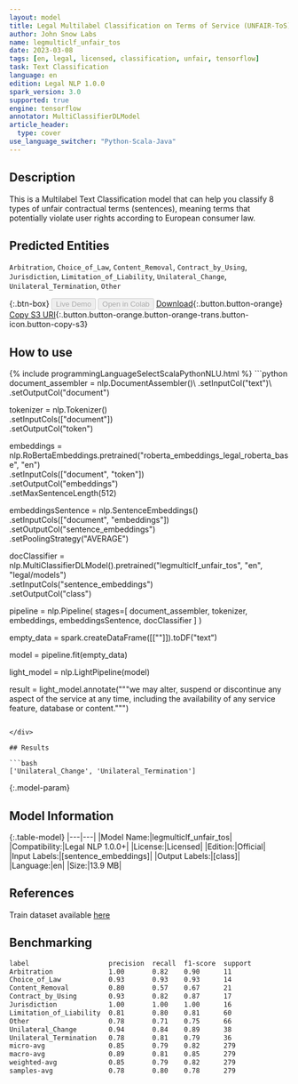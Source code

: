 ```yaml
---
layout: model
title: Legal Multilabel Classification on Terms of Service (UNFAIR-ToS)
author: John Snow Labs
name: legmulticlf_unfair_tos
date: 2023-03-08
tags: [en, legal, licensed, classification, unfair, tensorflow]
task: Text Classification
language: en
edition: Legal NLP 1.0.0
spark_version: 3.0
supported: true
engine: tensorflow
annotator: MultiClassifierDLModel
article_header:
  type: cover
use_language_switcher: "Python-Scala-Java"
---
```


## Description

This is a Multilabel Text Classification model that can help you classify 8 types of unfair contractual terms (sentences), meaning terms that potentially violate user rights according to European consumer law.

## Predicted Entities

`Arbitration`, `Choice_of_Law`, `Content_Removal`, `Contract_by_Using`, `Jurisdiction`, `Limitation_of_Liability`, `Unilateral_Change`, `Unilateral_Termination`, `Other`

{:.btn-box}
<button class="button button-orange" disabled>Live Demo</button>
<button class="button button-orange" disabled>Open in Colab</button>
[Download](https://s3.amazonaws.com/auxdata.johnsnowlabs.com/legal/models/legmulticlf_unfair_tos_en_1.0.0_3.0_1678283272065.zip){:.button.button-orange}
[Copy S3 URI](s3://auxdata.johnsnowlabs.com/legal/models/legmulticlf_unfair_tos_en_1.0.0_3.0_1678283272065.zip){:.button.button-orange.button-orange-trans.button-icon.button-copy-s3}

## How to use



<div class="tabs-box" markdown="1">
{% include programmingLanguageSelectScalaPythonNLU.html %}
```python
document_assembler = nlp.DocumentAssembler()\
    .setInputCol("text")\
    .setOutputCol("document")

tokenizer = nlp.Tokenizer()\
    .setInputCols(["document"])\
    .setOutputCol("token")

embeddings = nlp.RoBertaEmbeddings.pretrained("roberta_embeddings_legal_roberta_base", "en")\
    .setInputCols(["document", "token"])\
    .setOutputCol("embeddings")\
    .setMaxSentenceLength(512)

embeddingsSentence = nlp.SentenceEmbeddings()\
    .setInputCols(["document", "embeddings"])\
    .setOutputCol("sentence_embeddings")\
    .setPoolingStrategy("AVERAGE")

docClassifier = nlp.MultiClassifierDLModel().pretrained("legmulticlf_unfair_tos", "en", "legal/models")\
    .setInputCols("sentence_embeddings") \
    .setOutputCol("class")

pipeline = nlp.Pipeline(
    stages=[
        document_assembler,
        tokenizer,
        embeddings,
        embeddingsSentence,
        docClassifier
    ]
)

empty_data = spark.createDataFrame([[""]]).toDF("text")

model = pipeline.fit(empty_data)

light_model = nlp.LightPipeline(model)

result = light_model.annotate("""we may alter, suspend or discontinue any aspect of the service at any time, including the availability of any service feature, database or content.""")

```

</div>

## Results

```bash
['Unilateral_Change', 'Unilateral_Termination']
```

{:.model-param}
## Model Information

{:.table-model}
|---|---|
|Model Name:|legmulticlf_unfair_tos|
|Compatibility:|Legal NLP 1.0.0+|
|License:|Licensed|
|Edition:|Official|
|Input Labels:|[sentence_embeddings]|
|Output Labels:|[class]|
|Language:|en|
|Size:|13.9 MB|

## References

Train dataset available [here](https://github.com/coastalcph/lex-glue)

## Benchmarking

```bash
label                    precision  recall  f1-score  support 
Arbitration              1.00       0.82    0.90      11      
Choice_of_Law            0.93       0.93    0.93      14      
Content_Removal          0.80       0.57    0.67      21      
Contract_by_Using        0.93       0.82    0.87      17      
Jurisdiction             1.00       1.00    1.00      16      
Limitation_of_Liability  0.81       0.80    0.81      60      
Other                    0.78       0.71    0.75      66      
Unilateral_Change        0.94       0.84    0.89      38      
Unilateral_Termination   0.78       0.81    0.79      36      
micro-avg                0.85       0.79    0.82      279     
macro-avg                0.89       0.81    0.85      279     
weighted-avg             0.85       0.79    0.82      279     
samples-avg              0.78       0.80    0.78      279 
```